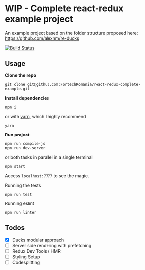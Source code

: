 # WIP - Complete react-redux example project
An example project based on the folder structure proposed here: https://github.com/alexnm/re-ducks

[![Build Status](https://travis-ci.org/FortechRomania/react-redux-complete-example.svg?branch=master)](https://travis-ci.org/FortechRomania/react-redux-complete-example)

## Usage

**Clone the repo**
```
git clone git@github.com:FortechRomania/react-redux-complete-example.git
```

**Install dependencies**
```
npm i
```
or with [yarn](https://yarnpkg.com/), which I highly recommend
```
yarn
```

**Run project**
```
npm run compile-js
npm run dev-server
```
or both tasks in parallel in a single terminal
```
npm start
```

Access `localhost:7777` to see the magic.

Running the tests
```
npm run test
```

Running eslint
```
npm run linter
```

## Todos
- [x] Ducks modular approach
- [ ] Server side rendering with prefetching
- [ ] Redux Dev Tools / HMR
- [ ] Styling Setup
- [ ] Codesplitting
